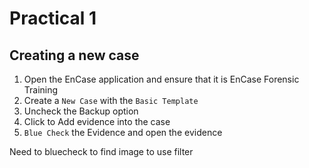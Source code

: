 # Practical 1

## Creating a new case
1. Open the EnCase application and ensure that it is EnCase Forensic Training
2. Create a `New Case` with the `Basic Template`
3. Uncheck the Backup option
4. Click to Add evidence into the case
5. `Blue Check` the Evidence and open the evidence


Need to bluecheck to find image to use filter